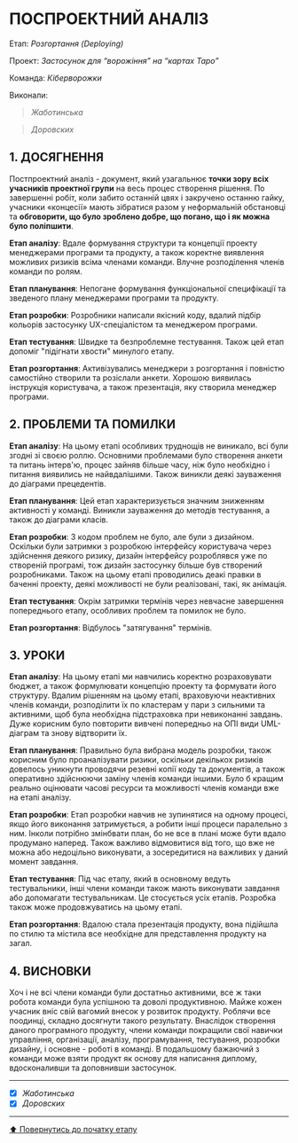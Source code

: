﻿# ПОСПРОЕКТНИЙ АНАЛІЗ

Етап: *Розгортання (Deploying)*

Проект: *Застосунок для “ворожіння” на “картах Таро”*

Команда: *Кіберворожки*

Виконали:
>*Жаботинська*

>*Доровских*

## **1. ДОСЯГНЕННЯ**

Постпроектний аналіз - документ, який узагальнює **точки зору всіх учасників проектної групи** на весь процес створення рішення. По завершенні робіт, коли забито останній цвях і закручено останню гайку, учасники «концесії» мають зібратися разом у неформальній обстановці та **обговорити, що було зроблено добре, що погано, що і як можна було поліпшити**. 

**Етап аналізу**: Вдале формування структури та концепції проекту менеджерами програми та продукту, а також коректне виявлення можливих ризиків всіма членами команди. Влучне розподілення членів команди по ролям.

**Етап планування**: Непогане формування функціональної специфікації та зведеного плану менеджерами програми та продукту.

**Етап розробки**: Розробники написали якісний коду, вдалий підбір кольорів застосунку UX-спеціалістом та менеджером програми.

**Етап тестування**: Швидке та безпроблемне тестування. Також цей етап допоміг "підігнати хвости" минулого етапу.

**Етап розгортання**: Активізувались менеджери з розгортання і повністю самостійно створили та розіслали анкети. Хорошою виявилась інструкція користувача, а також презентація, яку створила менеджер програми.

## **2. ПРОБЛЕМИ ТА ПОМИЛКИ**

**Етап аналізу**: На цьому етапі особливих труднощів не виникало, всі були згодні зі своєю роллю. Основними проблемами було створення анкети та питань інтерв'ю, процес зайняв більше часу, ніж було необхідно і питання виявились не найвдалішими. Також виникли деякі зауваження до діаграми прецедентів.

**Етап планування**: Цей етап характеризується значним зниженням активності у команді. Виникли зауваження до методів тестування, а також до діаграми класів.

**Етап розробки**: З кодом проблем не було, але були з дизайном. Оскільки були затримки з розробкою інтерфейсу користувача через здійснення деякого ризику, дизайн інтерфейсу розроблявся уже по створеній програмі, тож дизайн застосунку більше був створений розробниками. Також на цьому етапі проводились деакі правки в баченні проекту, деякі можливості не були реалізовані, такі, як анімація.

**Етап тестування**: Окрім затримки термінів через невчасне завершення попереднього етапу, особливих проблем та помилок не було.

**Етап розгортання**: Відбулось "затягування" термінів.

## **3. УРОКИ**

**Етап аналізу**: На цьому етапі ми навчились коректно розраховувати бюджет, а також формулювати концепцію проекту та формувати його структуру. Вдалим рішенням на цьому етапі, враховуючи неактивних членів команди, розподілити їх по кластерам у пари з сильними та активними, щоб була необхідна підстраховка при невиконанні завдань. Дуже корисним було повторити вивчені попередньо на ОПІ види UML-діаграм та знову відтворити їх.

**Етап планування**: Правильно була вибрана модель розробки, також корисним було проаналізувати ризики, оскільки декількох ризиків довелось уникнути проводячи резевні копії коду та документів, а також оперативно здійснюючи заміну членів команди іншими. Було б кращим реально оцінювати часові ресурси та можливості членів команди вже на етапі аналізу. 

**Етап розробки**: Етап розробки навчив не зупинятися на одному процесі, якщо його виконання затримується, а робити інші процеси паралельно з ним. Інколи потрібно змінбвати план, бо не все в плані може бути вдало продумано наперед. Також важливо відмовитися від того, що вже не можна або недоцільно виконувати, а зосередитися на важливих у даний момент завдання.

**Етап тестування**: Під час етапу, який в основному ведуть тестувальники, інші члени команди також мають виконувати завдання або допомагати тестувальникам. Це стосується усіх етапів. Розробка також може продовжуватись на цьому етапі. 

**Етап розгортання**: Вдалою стала презентація продукту, вона підійшла по стилю та містила все необхідне для представлення продукту на загал.

## **4. ВИСНОВКИ**

Хоч і не всі члени команди були достатньо активними, все ж таки робота команди була успішною та доволі продуктивною. Майже кожен учасник вніс свій вагомий внесок у розвиток продукту. Роблячи все поодинці, складно досягнути такого результату. Внаслідок створення даного програмного продукту, члени команди покращили свої навички управління, організації, аналізу, програмування, тестування, розробки дизайну, і основне - роботі в команді. В подальшому бажаючий з команди може взяти продукт як основу для написання диплому, вдосконаливши та доповнивши застосунок.

---

- [x] *Жаботинська*
- [x] *Доровских*
---
[:arrow_up: Повернутись до початку етапу](/docs/5.Deploying/README.md)

